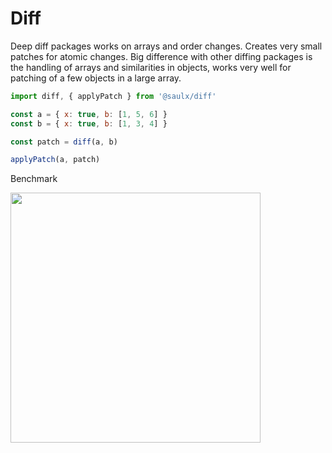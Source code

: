 # Diff

Deep diff packages works on arrays and order changes. Creates very small patches for atomic changes. Big difference with other diffing packages is the handling of arrays and similarities in objects, works very well for patching of a few objects in a large array.

```javascript
import diff, { applyPatch } from '@saulx/diff'

const a = { x: true, b: [1, 5, 6] }
const b = { x: true, b: [1, 3, 4] }

const patch = diff(a, b)

applyPatch(a, patch)
```

Benchmark

<img src="https://user-images.githubusercontent.com/5682524/113746757-f4f18900-9706-11eb-9e49-d44f6c411383.png" width="400">
